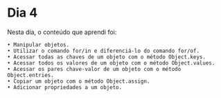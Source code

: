 # Dia 4


Nesta dia, o conteúdo que aprendi foi:

    • Manipular objetos. 
    • Utilizar o comando for/in e diferenciá-lo do comando for/of. 
    • Acessar todas as chaves de um objeto com o método Object.keys. 
    • Acessar todos os valores de um objeto com o método Object.values. 
    • Acessar os pares chave-valor de um objeto com o método Object.entries. 
    • Copiar um objeto com o método Object.assign. 
    • Adicionar propriedades a um objeto. 

